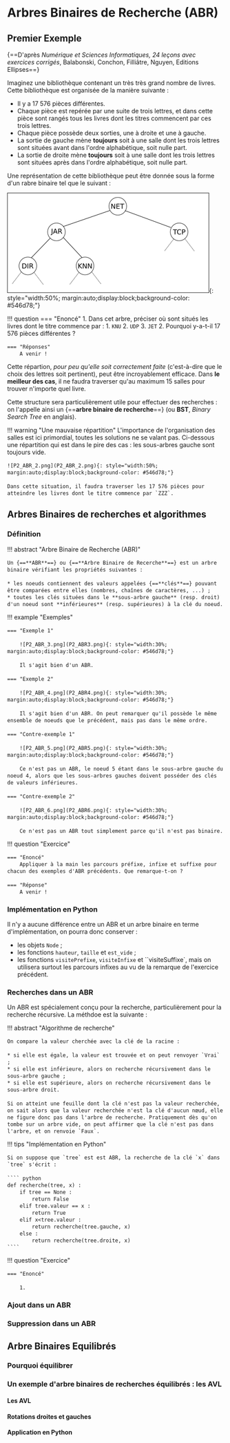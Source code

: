 # Arbres Binaires de Recherche (ABR)

## Premier Exemple

{==D'après *Numérique et Sciences Informatiques, 24 leçons avec exercices corrigés*, Balabonski, Conchon, Filliâtre, Nguyen, Editions Ellipses==}

Imaginez une bibliothèque contenant un très très grand nombre de livres. Cette bibliothèque est organisée de la manière suivante :

* Il y a 17 576 pièces différentes.
* Chaque pièce est repérée par une suite de trois lettres, et dans cette pièce sont rangés tous les livres dont les titres commencent par ces trois lettres.
* Chaque pièce possède deux sorties, une à droite et une à gauche.
* La sortie de gauche mène **toujours** soit à une salle dont les trois lettres sont situées avant dans l'ordre alphabétique, soit nulle part.
* La sortie de droite mène **toujours** soit à une salle dont les trois lettres sont situées après dans l'ordre alphabétique, soit nulle part.

Une représentation de cette bibliothèque peut être donnée sous la forme d'un rabre binaire tel que le suivant :

![P2_ABR_1.png](P2_ABR_1.png){: style="width:50%; margin:auto;display:block;background-color: #546d78;"}


!!! question 
	=== "Enoncé"
		1. Dans cet arbre, préciser où sont situés les livres dont le titre commence par :
			1. `KNU`
			2. `UDP`
			3. `JET`
		2. Pourquoi y-a-t-il 17 576 pièces différentes ?
	
	=== "Réponses"	
		A venir !
		
Cette répartion, *pour peu qu'elle soit correctement faite* (c'est-à-dire que le choix des lettres soit pertinent), peut être incroyablement efficace. Dans **le meilleur des cas**, il ne faudra traverser qu'au maximum 15 salles pour trouver n'importe quel livre. 

Cette structure sera particulièrement utile pour effectuer des recherches : on l'appelle ainsi un {==**arbre binaire de recherche**==} (ou **BST**, *Binary Search Tree* en anglais).

!!! warning "Une mauvaise répartition"
	L'importance de l'organisation des salles est ici primordial, toutes les solutions ne se valant pas. Ci-dessous une répartition qui est dans le pire des cas : les sous-arbres gauche sont toujours vide.
	
	![P2_ABR_2.png](P2_ABR_2.png){: style="width:50%; margin:auto;display:block;background-color: #546d78;"}
	
	Dans cette situation, il faudra traverser les 17 576 pièces pour atteindre les livres dont le titre commence par `ZZZ`.
	
## Arbres Binaires de recherches et algorithmes

### Définition

!!! abstract "Arbre Binaire de Recherche (ABR)"

	Un {==**ABR**==} ou {==**Arbre Binaire de Recerche**==} est un arbre binaire vérifiant les propriétés suivantes :
	
	* les noeuds contiennent des valeurs appelées {==**clés**==} pouvant être comparées entre elles (nombres, chaînes de caractères, ...) ;
	* toutes les clés situées dans le **sous-arbre gauche** (resp. droit) d'un noeud sont **inférieures** (resp. supérieures) à la clé du noeud.
	
	
!!! example "Exemples"
	
	=== "Exemple 1"
	
		![P2_ABR_3.png](P2_ABR3.png){: style="width:30%; margin:auto;display:block;background-color: #546d78;"}
		
		Il s'agit bien d'un ABR.
	
	=== "Exemple 2"
	
		![P2_ABR_4.png](P2_ABR4.png){: style="width:30%; margin:auto;display:block;background-color: #546d78;"}
		
		Il s'agit bien d'un ABR. On peut remarquer qu'il possède le même ensemble de noeuds que le précédent, mais pas dans le même ordre.
		
	=== "Contre-exemple 1"
	
		![P2_ABR_5.png](P2_ABR5.png){: style="width:30%; margin:auto;display:block;background-color: #546d78;"}
		
		Ce n'est pas un ABR, le noeud 5 étant dans le sous-arbre gauche du noeud 4, alors que les sous-arbres gauches doivent posséder des clés de valeurs inférieures.
		
	=== "Contre-exemple 2"
		
		![P2_ABR_6.png](P2_ABR6.png){: style="width:30%; margin:auto;display:block;background-color: #546d78;"}

		Ce n'est pas un ABR tout simplement parce qu'il n'est pas binaire.
		
!!! question "Exercice"

	=== "Enoncé"
		Appliquer à la main les parcours préfixe, infixe et suffixe pour chacun des exemples d'ABR précédents. Que remarque-t-on ?
		
	=== "Réponse"
		A venir !
		
### Implémentation en Python

Il n'y a aucune différence entre un ABR et un arbre binaire en terme d'implémentation, on pourra donc conserver :

* les objets `Node` ;
* les fonctions `hauteur`, `taille` et  `est_vide` ;
* les fonctions `visitePrefixe`, `visiteInfixe` et ``visiteSuffixe`, mais on utilisera surtout les parcours infixes au vu de la remarque de l'exercice précédent.


### Recherches dans un ABR

Un ABR est spécialement conçu pour la recherche, particulièrement pour la recherche récursive. La méthdoe est la suivante :


!!! abstract "Algorithme de recherche"

	On compare la valeur cherchée avec la clé de la racine :
	
	* si elle est égale, la valeur est trouvée et on peut renvoyer `Vrai` ;
	* si elle est inférieure, alors on recherche récursivement dans le sous-arbre gauche ;
	* si elle est supérieure, alors on recherche récursivement dans le sous-arbre droit.
	
	Si on atteint une feuille dont la clé n'est pas la valeur recherchée, on sait alors que la valeur recherchée n'est la clé d'aucun nœud, elle ne figure donc pas dans l'arbre de recherche. Pratiquement dès qu'on tombe sur un arbre vide, on peut affirmer que la clé n'est pas dans l'arbre, et on renvoie `Faux`.
	
!!! tips "Implémentation en Python"

	Si on suppose que `tree` est est ABR, la recherche de la clé `x` dans `tree` s'écrit :
	
	```` python
	def recherche(tree, x) :
		if tree == None :
			return False
		elif tree.valeur == x :
			return True
		elif x<tree.valeur :
			return recherche(tree.gauche, x)
		else :
			return recherche(tree.droite, x)
	````

!!! question "Exercice"

	=== "Enoncé"
		
		1. 
### Ajout dans un ABR

### Suppression dans un ABR

## Arbre Binaires Equilibrés

### Pourquoi équilibrer

### Un exemple d'arbre binaires de recherches équilibrés : les AVL

#### Les AVL


#### Rotations droites et gauches


#### Application en Python
